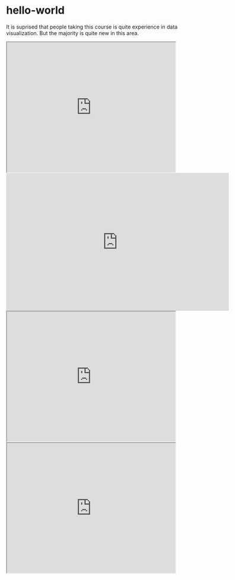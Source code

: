 # hello-world


It is suprised that people taking this course is quite experience in data visualization.  But the majority is quite new in this area.

<iframe src="https://smeitse.github.io/leaflet-map-simple" width="90%" height=350></iframe>

<iframe width="600" height="371" seamless frameborder="0" scrolling="no" src="https://docs.google.com/spreadsheets/d/1Bjj6jNGodtpLdZH6dMyJHL-ASb3AAjqgD1Ryx6KTdzo/pubchart?oid=1671155721&amp;format=interactive"></iframe>

<iframe src="https://smeitse.github.io/leaflet-map-simple" width="90%" height=350></iframe>

 <iframe src="https://smeitse.github.io/highcharts-scatter-csv" width="90%" height=350></iframe>
